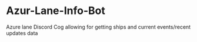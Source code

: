 # Azur-Lane-Info-Bot
Azure lane Discord Cog allowing for getting ships and current events/recent updates data
